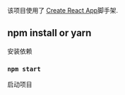 该项目使用了 [Create React App](https://github.com/facebook/create-react-app)脚手架.

## npm install or yarn

安装依赖

### `npm start`

启动项目
